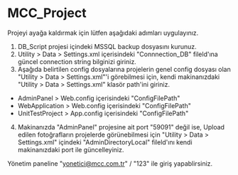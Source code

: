 # MCC_Project

Projeyi ayağa kaldırmak için lütfen aşağıdaki adımları uygulayınız.
1) DB_Script projesi içindeki MSSQL backup dosyasını kurunuz.
2) Utility > Data > Settings.xml içerisindeki "Connnection_DB" fileld'ına güncel connection string bilginizi giriniz.
3) Aşağıda belirtilen config dosyalarına projelerin genel config dosyası olan "Utility > Data > Settings.xml"'i görebilmesi için,
   kendi makinanızdaki "Utility > Data > Settings.xml" klasör path'ini giriniz.
  - AdminPanel > Web.config içerisindeki "ConfigFilePath"
  - WebApplication > Web.config içerisindeki "ConfigFilePath"
  - UnitTestProject > App.config içerisindeki "ConfigFilePath"
4) Makinanızda "AdminPanel" projesine ait port "59091" değil ise, Upload edilen fotoğrafların projelerde görünebilmesi için 
  "Utility > Data > Settings.xml" içindeki "AdminDirectoryLocal" fileld'ını kendi makinanızdaki port ile güncelleyiniz.

Yönetim paneline "yonetici@mcc.com.tr" / "123" ile giriş yapablirsiniz. 
